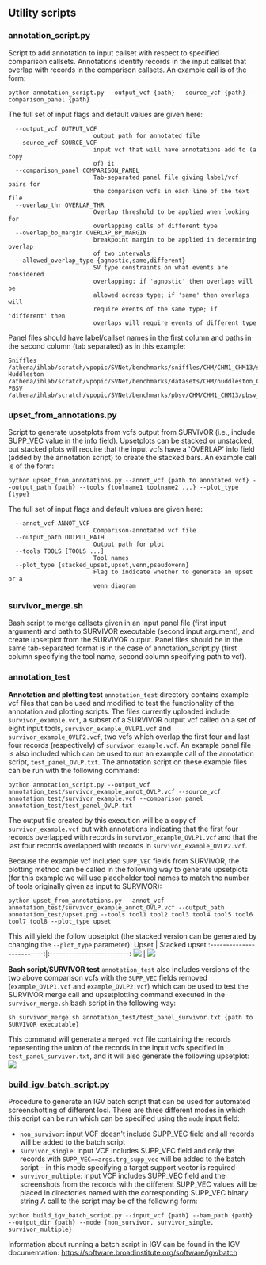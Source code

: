 ## Utility scripts
### annotation_script.py
Script to add annotation to input callset with respect to specified comparison callsets. Annotations identify
records in the input callset that overlap with records in the comparison callsets. An example call is of the form:
```
python annotation_script.py --output_vcf {path} --source_vcf {path} --comparison_panel {path}
```
The full set of input flags and default values are given here:
```
  --output_vcf OUTPUT_VCF
                        output path for annotated file
  --source_vcf SOURCE_VCF
                        input vcf that will have annotations add to (a copy
                        of) it
  --comparison_panel COMPARISON_PANEL
                        Tab-separated panel file giving label/vcf pairs for
                        the comparison vcfs in each line of the text file
  --overlap_thr OVERLAP_THR
                        Overlap threshold to be applied when looking for
                        overlapping calls of different type
  --overlap_bp_margin OVERLAP_BP_MARGIN
                        breakpoint margin to be applied in determining overlap
                        of two intervals
  --allowed_overlap_type {agnostic,same,different}
                        SV type constraints on what events are considered
                        overlapping: if 'agnostic' then overlaps will be
                        allowed across type; if 'same' then overlaps will
                        require events of the same type; if 'different' then
                        overlaps will require events of different type
```
Panel files should have label/callset names in the first column and paths in the second column (tab separated) as in this example:
```
Sniffles	/athena/ihlab/scratch/vpopic/SVNet/benchmarks/sniffles/CHM/CHM1_CHM13/sniffles_final.vcf
Huddleston	/athena/ihlab/scratch/vpopic/SVNet/benchmarks/datasets/CHM/huddleston_CHM1_CHM13_callsets/CHM1_CHM13_SVs_FINAL.annotated_formatcorrected.vcf
PBSV	/athena/ihlab/scratch/vpopic/SVNet/benchmarks/pbsv/CHM/CHM1_CHM13/pbsv_final.vcf
```

### upset_from_annotations.py
Script to generate upsetplots from vcfs output from SURVIVOR (i.e., include SUPP_VEC value in the info field). Upsetplots
can be stacked or unstacked, but stacked plots will require that the input vcfs have a 'OVERLAP' info field (added by the annotation
script) to create the stacked bars. An example call is of the form:
```
python upset_from_annotations.py --annot_vcf {path to annotated vcf} --output_path {path} --tools {toolname1 toolname2 ...} --plot_type {type}
```
The full set of input flags and default values are given here:
```
  --annot_vcf ANNOT_VCF
                        Comparison-annotated vcf file
  --output_path OUTPUT_PATH
                        Output path for plot
  --tools TOOLS [TOOLS ...]
                        Tool names
  --plot_type {stacked_upset,upset,venn,pseudovenn}
                        Flag to indicate whether to generate an upset or a
                        venn diagram

```

### survivor_merge.sh
Bash script to merge callsets given in an input panel file (first input argument) and path to SURVIVOR executable (second input argument),
and create upsetplot from the SURVIVOR output. Panel files should be in the same tab-separated format is in the case
of annotation_script.py (first column specifying the tool name, second column specifying path to vcf).

### annotation_test
**Annotation and plotting test**
`annotation_test` directory contains example vcf files that can be used and modified to test the functionality of the annotation
and plotting scripts. The files currently uploaded include `survivor_example.vcf`, a subset of a SURVIVOR output vcf called
on a set of eight input tools, `survivor_example_OVLP1.vcf` and `survivor_example_OVLP2.vcf`, two vcfs which overlap the
first four and last four records (respectively) of `survivor_example.vcf`. An example panel file is also included which can
be used to run an example call of the annotation script, `test_panel_OVLP.txt`. The annotation script on these example files
can be run with the following command:
```
python annotation_script.py --output_vcf annotation_test/survivor_example_annot_OVLP.vcf --source_vcf annotation_test/survivor_example.vcf --comparison_panel annotation_test/test_panel_OVLP.txt
```
The output file created by this execution will be a copy of `survivor_example.vcf` but with annotations indicating that the first
four records overlapped with records in `survivor_example_OVLP1.vcf` and that the last four records overlapped with records in
`survivor_example_OVLP2.vcf`.

Because the example vcf included `SUPP_VEC` fields from SURVIVOR, the plotting method can be called in the following way to
generate upsetplots (for this example we will use placeholder tool names to match the number of tools originally given as input
to SURVIVOR):
```
python upset_from_annotations.py --annot_vcf annotation_test/survivor_example_annot_OVLP.vcf --output_path annotation_test/upset.png --tools tool1 tool2 tool3 tool4 tool5 tool6 tool7 tool8 --plot_type upset
```
This will yield the follow upsetplot (the stacked version can be generated by changing the `--plot_type` parameter):
Upset             |  Stacked upset
:-------------------------:|:-------------------------:
![](annotation_test/upset.png) | ![](annotation_test/stacked_upset.png)

**Bash script/SURVIVOR test**
`annotation_test` also includes versions of the two above comparison vcfs with the `SUPP_VEC` fields removed (`example_OVLP1.vcf`
and `example_OVLP2.vcf`) which can be used to test the SURVIVOR merge call and upsetplotting command executed in the
`survivor_merge.sh` bash script in the following way:
```
sh survivor_merge.sh annotation_test/test_panel_survivor.txt {path to SURVIVOR executable}
```
This command will generate a `merged.vcf` file containing the records representing the union of the records in the input vcfs
specified in `test_panel_survivor.txt`, and it will also generate the following upsetplot:
![](annotation_test/upset_survivor.png)

### build_igv_batch_script.py
Procedure to generate an IGV batch script that can be used for automated screenshotting of different loci. There are three
different modes in which this script can be run which can be specified using the `mode` input field:
- `non_survivor`: input VCF doesn't include SUPP_VEC field and all records will be added to the batch script
- `survivor_single`: input VCF includes SUPP_VEC field and only the records with `SUPP_VEC==args.trg_supp_vec` will be added 
to the batch script - in this mode specifying a target support vector is required
- `survivor_multiple`: input VCF includes SUPP_VEC field and the screenshots from the records with the different SUPP_VEC 
values will be placed in directories named with the corresponding SUPP_VEC binary string
A call to the script may be of the following form:
```
python build_igv_batch_script.py --input_vcf {path} --bam_path {path} --output_dir {path} --mode {non_survivor, survivor_single, survivor_multiple}
```
Information about running a batch script in IGV can be found in the IGV documentation: https://software.broadinstitute.org/software/igv/batch
